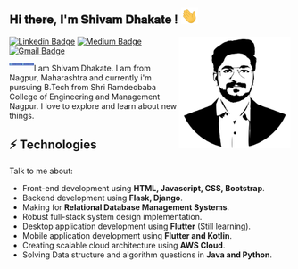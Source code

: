 <h2>𝐇𝐢 𝐭𝐡𝐞𝐫𝐞, 𝐈'𝐦 𝐒𝐡𝐢𝐯𝐚𝐦 𝐃𝐡𝐚𝐤𝐚𝐭𝐞 ! <img src="https://github.com/shivam2906/Shivam-Dhakate/blob/main/Hi.gif" width="30px"></h2>

<img align='right' src='https://github.com/shivam2906/Shivam-Dhakate/blob/main/Logo.svg' width='200"'>

[![Linkedin Badge]()](https://www.linkedin.com/in/shivam-dhakate-53b8971a8/) 
[![Medium Badge]()]()
[![Gmail Badge]()](mailto:shivamdhakate99@gmail.com)

[<img align="left" alt="shivam | LinkedIn" width="22px" src="https://github.com/shivam2906/Shivam-Dhakate/blob/main/Linkdin_logo.png" />][linkedin]
[<img align="left" alt="shivam | Instagram" width="22px" src="https://github.com/shivam2906/Shivam-Dhakate/blob/main/Linkdin_logo.png" />][Gmail]

I am Shivam Dhakate. I am from Nagpur, Maharashtra and currently i'm pursuing B.Tech from Shri Ramdeobaba College of Engineering and Management Nagpur. I love to explore and learn about new things.
## ⚡ Technologies
Talk to me about:
- Front-end development using **HTML, Javascript, CSS, Bootstrap**.
- Backend development using **Flask, Django**.
- Making for **Relational Database Management Systems**.
- Robust full-stack system design implementation.
- Desktop application development using **Flutter** (Still learning).
- Mobile application development using **Flutter and Kotlin**.
- Creating scalable cloud architecture using **AWS Cloud**.
- Solving Data structure and algorithm questions in **Java and Python**.


[Gmail]: https://youtube.com/codeSTACKr
[instagram]: https://instagram.com/codeSTACKr
[linkedin]: https://linkedin.com/in/codeSTACKr
